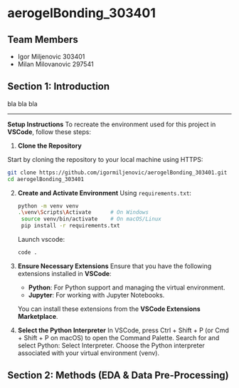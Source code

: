 # aerogelBonding_303401

## Team Members

- Igor Miljenovic 303401
- Milan Milovanovic 297541

## Section 1: Introduction

bla bla bla

---

**Setup Instructions**
To recreate the environment used for this project in **VSCode**, follow these steps:

1. **Clone the Repository**

Start by cloning the repository to your local machine using HTTPS:

```bash
git clone https://github.com/igormiljenovic/aerogelBonding_303401.git
cd aerogelBonding_303401
```

2. **Create and Activate Environment**
   Using `requirements.txt`:

   ```bash
   python -m venv venv
   .\venv\Scripts\Activate      # On Windows
    source venv/bin/activate    # On macOS/Linux
    pip install -r requirements.txt
   ```

   Launch vscode:

   ```bash
   code .
   ```

3. **Ensure Necessary Extensions**
   Ensure that you have the following extensions installed in **VSCode**:

   - **Python**: For Python support and managing the virtual environment.
   - **Jupyter**: For working with Jupyter Notebooks.

   You can install these extensions from the **VSCode Extensions Marketplace**.

4. **Select the Python Interpreter**
   In VSCode, press Ctrl + Shift + P (or Cmd + Shift + P on macOS) to open the Command Palette.
   Search for and select Python: Select Interpreter.
   Choose the Python interpreter associated with your virtual environment (venv).

## Section 2: Methods (**EDA & Data Pre-Processing**)
